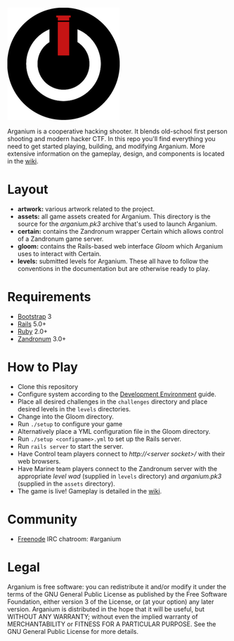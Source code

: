 ![Arganium](/artwork/arganium%20logo-small.png?raw=true "Arganium")

Arganium is a cooperative hacking shooter.  It blends old-school first person shooting and modern hacker CTF.  In this repo you'll find everything you need to get started playing, building, and modifying Arganium.  More extensive information on the gameplay, design, and components is located in the [wiki](https://github.com/frozenfoxx/arganium/wiki).

# Layout
* __artwork:__ various artwork related to the project.
* __assets:__ all game assets created for Arganium.  This directory is the source for the *arganium.pk3* archive that's used to launch Arganium.
* __certain:__ contains the Zandronum wrapper Certain which allows control of a Zandronum game server.
* __gloom:__ contains the Rails-based web interface *Gloom* which Arganium uses to interact with Certain.
* __levels:__ submitted levels for Arganium.  These all have to follow the conventions in the documentation but are otherwise ready to play.

# Requirements
* [Bootstrap](http://getbootstrap.com) 3
* [Rails](http://rubyonrails.org) 5.0+
* [Ruby](https://www.ruby-lang.org) 2.0+
* [Zandronum](https://zandronum.com/) 3.0+

# How to Play
* Clone this repository
* Configure system according to the [Development Environment](https://github.com/frozenfoxx/arganium/wiki/Development-Environment) guide.
* Place all desired challenges in the `challenges` directory and place desired levels in the `levels` directories.
* Change into the Gloom directory.
* Run `./setup` to configure your game
 * Alternatively place a YML configuration file in the Gloom directory.
* Run `./setup <configname>.yml` to set up the Rails server.
* Run `rails server` to start the server.
* Have Control team players connect to *http://\<server socket\>/* with their web browsers.
* Have Marine team players connect to the Zandronum server with the appropriate *level wad* (supplied in `levels` directory) and *arganium.pk3* (supplied in the `assets` directory).
* The game is live!  Gameplay is detailed in the [wiki](https://github.com/frozenfoxx/arganium/wiki/Gameplay).

# Community
* [Freenode](https://freenode.net/) IRC chatroom:  #arganium

# Legal
Arganium is free software: you can redistribute it and/or modify it under the terms of the GNU General Public License as published by the Free Software Foundation, either version 3 of the License, or (at your option) any later version. Arganium is distributed in the hope that it will be useful, but WITHOUT ANY WARRANTY; without even the implied warranty of MERCHANTABILITY or FITNESS FOR A PARTICULAR PURPOSE. See the GNU General Public License for more details.
